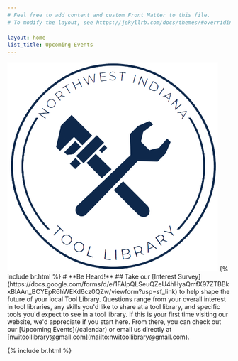 ```yaml
---
# Feel free to add content and custom Front Matter to this file.
# To modify the layout, see https://jekyllrb.com/docs/themes/#overriding-theme-defaults

layout: home
list_title: Upcoming Events
---
```

<img class="home-logo" src="/assets/logo.png" alt="NWITL Logo">
{% include br.html %}
# **Be Heard!**
## Take our [Interest Survey](https://docs.google.com/forms/d/e/1FAIpQLSeuQZeU4hHyaQmfX97ZTBBkxBlAAn_BCYEpR6hWEKd6cz0QZw/viewform?usp=sf_link) to help shape the future of your local Tool Library. Questions range from your overall interest in tool libraries, any skills you'd like to share at a tool library, and specific tools you'd expect to see in a tool library. If this is your first time visiting our website, we'd appreciate if you start here. From there, you can check out our [Upcoming Events](/calendar) or email us directly at [nwitoollibrary@gmail.com](mailto:nwitoollibrary@gmail.com).

{% include br.html %}
